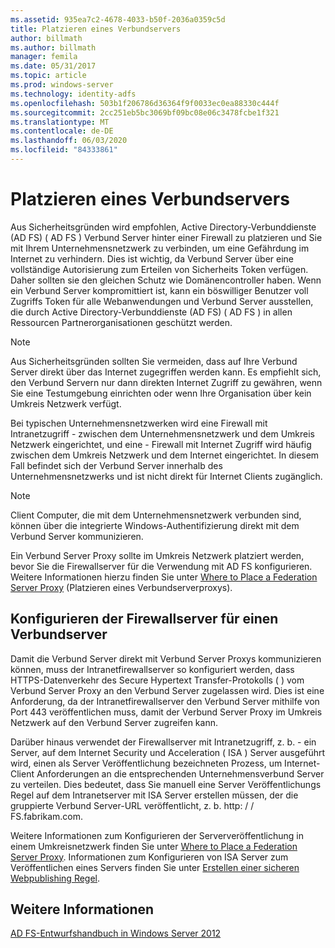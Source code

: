 ```yaml
---
ms.assetid: 935ea7c2-4678-4033-b50f-2036a0359c5d
title: Platzieren eines Verbundservers
author: billmath
ms.author: billmath
manager: femila
ms.date: 05/31/2017
ms.topic: article
ms.prod: windows-server
ms.technology: identity-adfs
ms.openlocfilehash: 503b1f206786d36364f9f0033ec0ea88330c444f
ms.sourcegitcommit: 2cc251eb5bc3069bf09bc08e06c3478fcbe1f321
ms.translationtype: MT
ms.contentlocale: de-DE
ms.lasthandoff: 06/03/2020
ms.locfileid: "84333861"
---
```

# <a name="where-to-place-a-federation-server"></a>Platzieren eines Verbundservers

Aus Sicherheitsgründen wird empfohlen, Active Directory-Verbunddienste (AD FS) \( AD FS \) Verbund Server hinter einer Firewall zu platzieren und Sie mit Ihrem Unternehmensnetzwerk zu verbinden, um eine Gefährdung im Internet zu verhindern. Dies ist wichtig, da Verbund Server über eine vollständige Autorisierung zum Erteilen von Sicherheits Token verfügen. Daher sollten sie den gleichen Schutz wie Domänencontroller haben. Wenn ein Verbund Server kompromittiert ist, kann ein böswilliger Benutzer voll Zugriffs Token für alle Webanwendungen und Verbund Server ausstellen, die durch Active Directory-Verbunddienste (AD FS) \( AD FS \) in allen Ressourcen Partnerorganisationen geschützt werden.  
  
> [!NOTE]  
> Aus Sicherheitsgründen sollten Sie vermeiden, dass auf Ihre Verbund Server direkt über das Internet zugegriffen werden kann. Es empfiehlt sich, den Verbund Servern nur dann direkten Internet Zugriff zu gewähren, wenn Sie eine Testumgebung einrichten oder wenn Ihre Organisation über kein Umkreis Netzwerk verfügt.  
  
Bei typischen Unternehmensnetzwerken wird eine Firewall mit Intranetzugriff \- zwischen dem Unternehmensnetzwerk und dem Umkreis Netzwerk eingerichtet, und eine \- Firewall mit Internet Zugriff wird häufig zwischen dem Umkreis Netzwerk und dem Internet eingerichtet. In diesem Fall befindet sich der Verbund Server innerhalb des Unternehmensnetzwerks und ist nicht direkt für Internet Clients zugänglich.  
  
> [!NOTE]  
> Client Computer, die mit dem Unternehmensnetzwerk verbunden sind, können über die integrierte Windows-Authentifizierung direkt mit dem Verbund Server kommunizieren.  
  
Ein Verbund Server Proxy sollte im Umkreis Netzwerk platziert werden, bevor Sie die Firewallserver für die Verwendung mit AD FS konfigurieren. Weitere Informationen hierzu finden Sie unter [Where to Place a Federation Server Proxy](Where-to-Place-a-Federation-Server-Proxy.md) (Platzieren eines Verbundserverproxys).  
  
## <a name="configuring-your-firewall-servers-for-a-federation-server"></a>Konfigurieren der Firewallserver für einen Verbundserver  
Damit die Verbund Server direkt mit Verbund Server Proxys kommunizieren können, muss der Intranetfirewallserver so konfiguriert werden, dass HTTPS-Datenverkehr des Secure Hypertext Transfer-Protokolls \( \) vom Verbund Server Proxy an den Verbund Server zugelassen wird. Dies ist eine Anforderung, da der Intranetfirewallserver den Verbund Server mithilfe von Port 443 veröffentlichen muss, damit der Verbund Server Proxy im Umkreis Netzwerk auf den Verbund Server zugreifen kann.  
  
Darüber hinaus verwendet der Firewallserver mit Intranetzugriff, z. b. \- ein Server, auf dem Internet Security und Acceleration \( ISA \) Server ausgeführt wird, einen als Server Veröffentlichung bezeichneten Prozess, um Internet-Client Anforderungen an die entsprechenden Unternehmensverbund Server zu verteilen. Dies bedeutet, dass Sie manuell eine Server Veröffentlichungs Regel auf dem Intranetserver mit ISA Server erstellen müssen, der die gruppierte Verbund Server-URL veröffentlicht, z. b. http: \/ \/ FS.fabrikam.com.  
  
Weitere Informationen zum Konfigurieren der Serververöffentlichung in einem Umkreisnetzwerk finden Sie unter [Where to Place a Federation Server Proxy](Where-to-Place-a-Federation-Server-Proxy.md). Informationen zum Konfigurieren von ISA Server zum Veröffentlichen eines Servers finden Sie unter [Erstellen einer sicheren Webpublishing Regel](https://go.microsoft.com/fwlink/?LinkId=75182).  
  
## <a name="see-also"></a>Weitere Informationen
[AD FS-Entwurfshandbuch in Windows Server 2012](AD-FS-Design-Guide-in-Windows-Server-2012.md)
